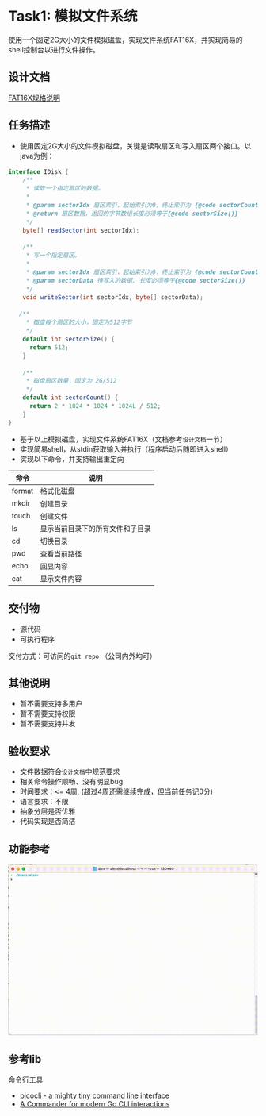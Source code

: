 # Task1: 模拟文件系统
使用一个固定2G大小的文件模拟磁盘，实现文件系统FAT16X，并实现简易的shell控制台以进行文件操作。

## 设计文档
[FAT16X规格说明](./docs/fat16x-spec.md) 

## 任务描述
- 使用固定2G大小的文件模拟磁盘，关键是读取扇区和写入扇区两个接口。以java为例：
```java
interface IDisk {
    /**
     * 读取一个指定扇区的数据。
     * 
     * @param sectorIdx 扇区索引，起始索引为0，终止索引为 {@code sectorCount()-1}
     * @return 扇区数据，返回的字节数组长度必须等于{@code sectorSize()}
     */
    byte[] readSector(int sectorIdx);

    /**
     * 写一个指定扇区。
     * 
     * @param sectorIdx 扇区索引，起始索引为0，终止索引为 {@code sectorCount()-1}
     * @param sectorData 待写入的数据. 长度必须等于{@code sectorSize()}
     */
    void writeSector(int sectorIdx, byte[] sectorData);

   /**
     * 磁盘每个扇区的大小，固定为512字节
     */
    default int sectorSize() {
      return 512;
    }

    /**
     * 磁盘扇区数量，固定为 2G/512
     */
    default int sectorCount() {
      return 2 * 1024 * 1024 * 1024L / 512;
    }
}
```
- 基于以上模拟磁盘，实现文件系统FAT16X（文档参考`设计文档`一节）
- 实现简易shell，从stdin获取输入并执行（程序启动后随即进入shell）
- 实现以下命令，并支持输出重定向

| 命令  | 说明   |
| ---- | -----  |
| format     | 格式化磁盘 |
| mkdir      | 创建目录   |
| touch      | 创建文件   |
| ls         | 显示当前目录下的所有文件和子目录 |
| cd         | 切换目录   |
| pwd        | 查看当前路径   |
| echo       | 回显内容   |
| cat        | 显示文件内容   |

## 交付物
- 源代码
- 可执行程序

交付方式：可访问的`git repo` （公司内外均可）

## 其他说明
- 暂不需要支持多用户
- 暂不需要支持权限
- 暂不需要支持并发

## 验收要求
- 文件数据符合`设计文档`中规范要求
- 相关命令操作顺畅、没有明显bug
- 时间要求：<= 4周, (超过4周还需继续完成，但当前任务记0分)
- 语言要求：不限
- 抽象分层是否优雅
- 代码实现是否简洁

## 功能参考
![./docs/demo.gif](./docs/demo.gif)


## 参考lib
命令行工具
- [picocli - a mighty tiny command line interface](https://picocli.info/)
- [A Commander for modern Go CLI interactions](https://cobra.dev/)
